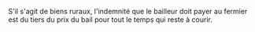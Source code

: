   
 S'il s'agit de biens ruraux, l'indemnité que le bailleur doit payer au fermier est du tiers du prix du bail pour tout le temps qui reste à courir.  

  
